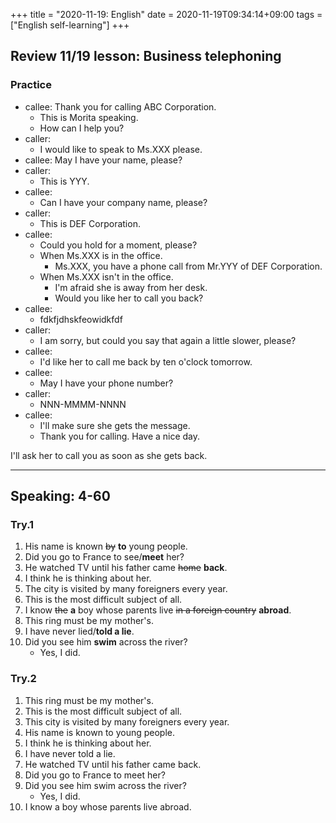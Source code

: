 +++
title =  "2020-11-19: English"
date = 2020-11-19T09:34:14+09:00
tags = ["English self-learning"]
+++
## Review 11/19 lesson: Business telephoning

### Practice

* callee: Thank you for calling ABC Corporation.
    - This is Morita speaking.
    - How can I help you?
* caller:
    - I would like to speak to Ms.XXX please.
* callee: May I have your name, please?
* caller:
    - This is YYY.
* callee:
    - Can I have your company name, please?
* caller:
    - This is DEF Corporation.
* callee:
    - Could you hold for a moment, please?
    + When Ms.XXX is in the office.
        - Ms.XXX, you have a phone call from Mr.YYY of DEF Corporation.
    + When Ms.XXX isn't in the office.
        - I'm afraid she is away from her desk.
        - Would you like her to call you back?
* callee:
    - fdkfjdhskfeowidkfdf
* caller:
    - I am sorry, but could you say that again a little slower, please?
* callee:
    - I'd like her to call me back by ten o'clock tomorrow.
* callee:
    - May I have your phone number?
* caller:
    - NNN-MMMM-NNNN
* callee:
    - I'll make sure she gets the message.
    - Thank you for calling. Have a nice day.


I'll ask her to call you as soon as she gets back.

- - -

## Speaking: 4-60

### Try.1

1. His name is known ~~by~~ **to** young people.
2. Did you go to France to see/**meet** her?
3. He watched TV until his father came ~~home~~ **back**.
4. I think he is thinking about her.
5. The city is visited by many foreigners every year.
6. This is the most difficult subject of all.
7. I know ~~the~~ **a** boy whose parents live ~~in a foreign country~~ **abroad**.
8. This ring must be my mother's.
9. I have never lied/**told a lie**.
10. Did you see him **swim** across the river?
    - Yes, I did.

### Try.2

1. This ring must be my mother's.
2. This is the most difficult subject of all.
3. This city is visited by many foreigners every year.
4. His name is known to young people.
5. I think he is thinking about her.
6. I have never told a lie.
7. He watched TV until his father came back.
8. Did you go to France to meet her?
9. Did you see him swim across the river?
    - Yes, I did.
10. I know a boy whose parents live abroad.


